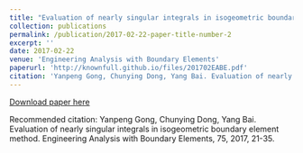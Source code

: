 ```yaml
---
title: "Evaluation of nearly singular integrals in isogeometric boundary element method"
collection: publications
permalink: /publication/2017-02-22-paper-title-number-2
excerpt: ''
date: 2017-02-22
venue: 'Engineering Analysis with Boundary Elements'
paperurl: 'http://knownfull.github.io/files/201702EABE.pdf'
citation: 'Yanpeng Gong, Chunying Dong, Yang Bai. Evaluation of nearly singular integrals in isogeometric boundary element method. Engineering Analysis with Boundary Elements, 75, 2017, 21-35'
---
```


[Download paper here](http://knownfull.github.io/files/201702EABE.pdf)

Recommended citation: Yanpeng Gong, Chunying Dong, Yang Bai. Evaluation of nearly singular integrals in isogeometric boundary element method. Engineering Analysis with Boundary Elements, 75, 2017, 21-35.